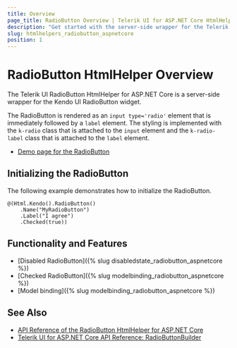 ```yaml
---
title: Overview
page_title: RadioButton Overview | Telerik UI for ASP.NET Core HtmlHelpers
description: "Get started with the server-side wrapper for the Telerik UI RadioButton for ASP.NET MVC."
slug: htmlhelpers_radiobutton_aspnetcore
position: 1
---
```


# RadioButton HtmlHelper Overview

The Telerik UI RadioButton HtmlHelper for ASP.NET Core is a server-side wrapper for the Kendo UI RadioButton widget.

The RadioButton is rendered as an `input type='radio'` element that is immediately followed by a `label` element. The styling is implemented with the `k-radio` class that is attached to the `input` element and the `k-radio-label` class that is attached to the `label` element.

* [Demo page for the RadioButton](https://demos.telerik.com/aspnet-core/styling/index)

## Initializing the RadioButton

The following example demonstrates how to initialize the RadioButton.

    @(Html.Kendo().RadioButton()
        .Name("MyRadioButton")
        .Label("I agree")
        .Checked(true))

## Functionality and Features

* [Disabled RadioButton]({% slug disabledstate_radiobutton_aspnetcore %})
* [Checked RadioButton]({% slug modelbinding_radiobutton_aspnetcore %})
* [Model binding]({% slug modelbinding_radiobutton_aspnetcore %})

## See Also

* [API Reference of the RadioButton HtmlHelper for ASP.NET Core](/api/radiobutton)
* [Telerik UI for ASP.NET Core API Reference: RadioButtonBuilder](https://docs.telerik.com/aspnet-core/api/Kendo.Mvc.UI.Fluent/RadioButtonBuilder)
